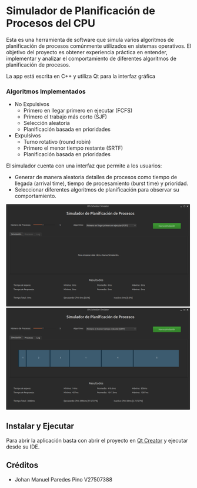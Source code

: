 
# Simulador de Planificación de Procesos del CPU

Esta es una herramienta de software que simula varios algoritmos de planificación de procesos comúnmente utilizados en sistemas operativos. El objetivo del proyecto es obtener experiencia práctica en entender, implementar y analizar el comportamiento de diferentes algoritmos de planificación de procesos.

La app está escrita en C++ y utiliza Qt para la interfaz gráfica

 ### Algoritmos Implementados
- No Expulsivos
    - Primero en llegar primero en ejecutar (FCFS)
    - Primero el trabajo más corto (SJF)
    - Selección aleatoria
    - Planificación basada en prioridades
- Expulsivos
    - Turno rotativo (round robin)
    - Primero el menor tiempo restante (SRTF)
    - Planificación basada en prioridades

El simulador cuenta con una interfaz que permite a los usuarios:

- Generar de manera aleatoria detalles de procesos como tiempo de llegada (arrival time), tiempo de procesamiento (burst time) y prioridad.
- Seleccionar diferentes algoritmos de planificación para observar su comportamiento.


<img src="imgs/screenshot_1.png" alt="Captura de Pantalla 1" width="500"/>
<img src="imgs/screenshot_2.png" alt="Captura de Pantalla 2" width="500"/>

## Instalar y Ejecutar

Para abrir la aplicación basta con abrir el proyecto en [Qt Creator](https://www.qt.io/download-open-source) y ejecutar desde su IDE.

## Créditos

- Johan Manuel Paredes Pino V27507388